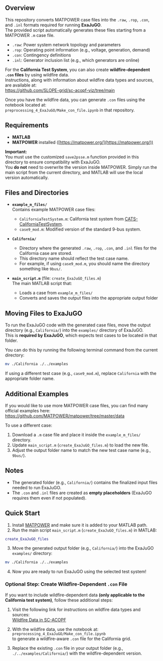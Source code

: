 ## Overview
This repository converts MATPOWER case files into the `.raw`, `.rop`, `.con`, and `.inl` formats required for running **ExaJuGO**.  
The provided script automatically generates these files starting from a MATPOWER `.m` case file.

- `.raw`: Power system network topology and parameters  
- `.rop`: Operating point information (e.g., voltage, generation, demand)  
- `.con`: Contingency definitions  
- `.inl`: Generator inclusion list (e.g., which generators are online)

For the **California Test System**, you can also create **wildfire-dependent `.con` files** by using wildfire data.  
Instructions, along with information about wildfire data types and sources, are available at:  
https://github.com/SLOPE-grid/sc-acopf-viz/tree/main

Once you have the wildfire data, you can generate `.con` files using the notebook located at:  
`preprocessing_4_ExaJuGO/Make_con_file.ipynb` in that repository.

## Requirements
- **MATLAB**
- **MATPOWER** installed ([https://matpower.org/](https://matpower.org/))

**Important:**  
You must use the customized `save2psse.m` function provided in this directory to ensure compatibility with ExaJuGO.  
You **do not** need to overwrite the version inside MATPOWER. Simply run the main script from the current directory, and MATLAB will use the local version automatically.

## Files and Directories
- **`example_m_files/`**  
  Contains example MATPOWER case files:
  - `CaliforniaTestSystem.m`: California test system from [CATS-CaliforniaTestSystem](https://github.com/WISPO-POP/CATS-CaliforniaTestSystem/tree/master).
  - `case9_mod.m`: Modified version of the standard 9-bus system.

- **`California/`**  
  - Directory where the generated `.raw`, `.rop`, `.con`, and `.inl` files for the California case are stored.
  - This directory name should reflect the test case name.
  - For example, if using `case9_mod.m`, you should name the directory something like `9bus/`.

- **`main_script.m`** (file: `create_ExaJuGO_files.m`)  
  The main MATLAB script that:
  - Loads a case from `example_m_files/`
  - Converts and saves the output files into the appropriate output folder

## Moving Files to ExaJuGO
To run the ExaJuGO code with the generated case files, move the output directory (e.g., `California/`) into the `examples/` directory of ExaJuGO.  
This is **required by ExaJuGO**, which expects test cases to be located in that folder.

You can do this by running the following terminal command from the current directory:

```bash
mv ./California ./../examples
```

If using a different test case (e.g., `case9_mod.m`), replace `California` with the appropriate folder name.

## Additional Examples
If you would like to use more MATPOWER case files, you can find many official examples here:  
https://github.com/MATPOWER/matpower/tree/master/data

To use a different case:
1. Download a `.m` case file and place it inside the `example_m_files/` directory.
2. Update `main_script.m` (`create_ExaJuGO_files.m`) to load the new file.
3. Adjust the output folder name to match the new test case name (e.g., `9bus/`).

## Notes
- The generated folder (e.g., `California/`) contains the finalized input files needed to run ExaJuGO.
- The `.con` and `.inl` files are created as **empty placeholders** (ExaJuGO requires them even if not populated).

## Quick Start

1. Install [MATPOWER](https://matpower.org/) and make sure it is added to your MATLAB path.
2. Run the main script `main_script.m` (`create_ExaJuGO_files.m`) in MATLAB:

```matlab
create_ExaJuGO_files
```

3. Move the generated output folder (e.g., `California/`) into the ExaJuGO `examples/` directory:

```bash
mv ./California ./../examples
```

4. Now you are ready to run ExaJuGO using the selected test system!

### Optional Step: Create Wildfire-Dependent `.con` File

If you want to include wildfire-dependent data **(only applicable to the California test system)**, follow these additional steps:

1. Visit the following link for instructions on wildfire data types and sources:  
   [Wildfire Data in SC-ACOPF](https://github.com/SLOPE-grid/sc-acopf-viz/tree/main)

2. With the wildfire data, use the notebook at:  
   `preprocessing_4_ExaJuGO/Make_con_file.ipynb`  
   to generate a wildfire-aware `.con` file for the California grid.

3. Replace the existing `.con` file in your output folder (e.g., `./../examples/California/`) with the wildfire-dependent version.
